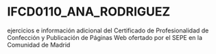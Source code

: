 # IFCD0110_ANA_RODRIGUEZ
ejercicios e información adicional del Certificado de Profesionalidad de Confección y Publicación de Páginas Web ofertado por el SEPE en la Comunidad de Madrid
